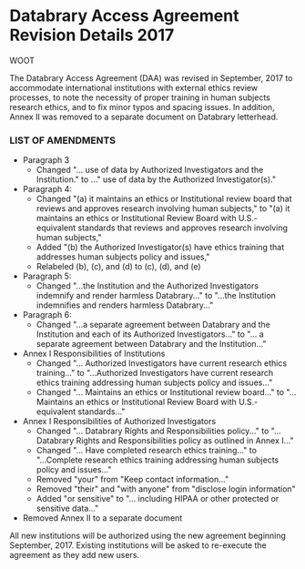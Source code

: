 # Databrary Access Agreement Revision Details 2017

WOOT

The Databrary Access Agreement (DAA) was revised in September, 2017 to accommodate international institutions with external ethics review processes, to note the necessity of proper training in human subjects research ethics, and to fix minor typos and spacing issues. In addition, Annex II was removed to a separate document on Databrary letterhead.
 
### LIST OF AMENDMENTS

- Paragraph 3
	- Changed "... use of data by Authorized Investigators and the Institution." to ..." use of data by the Authorized Investigator(s)."
- Paragraph 4:
	- Changed "(a) it maintains an ethics or Institutional review board that reviews and approves research involving human subjects," to "(a) it maintains an ethics or Institutional Review Board with U.S.-equivalent standards that reviews and approves research involving human subjects,"
	- Added "(b) the Authorized Investigator(s) have ethics training that addresses human subjects policy and issues,"
	- Relabeled (b), (c), and (d) to (c), (d), and (e)
- Paragraph 5:
	- Changed "...the Institution and the Authorized Investigators indemnify and render harmless Databrary..." to "...the Institution indemnifies and renders harmless Databrary..."
- Paragraph 6:
	- Changed "...a separate agreement between Databrary and the Institution and each of its Authorized Investigators..." to "... a separate agreement between Databrary and the Institution..."
- Annex I Responsibilities of Institutions
	- Changed "... Authorized Investigators have current research ethics training..." to "...Authorized Investigators have current research ethics training addressing human subjects policy and issues..."
	- Changed "... Maintains an ethics or Institutional review board..." to "... Maintains an ethics or Institutional Review Board with U.S.-equivalent standards..."
- Annex I Responsibilities of Authorized Investigators
	- Changed "... Databrary Rights and Responsibilities policy..." to "... Databrary Rights and Responsibilities policy as outlined in Annex I..."
	- Changed "... Have completed research ethics training..." to "...Complete research ethics training addressing human subjects policy and issues..."
	- Removed "your" from "Keep contact information..."
	- Removed "their" and "with anyone" from "disclose login information"
	- Added "or sensitive" to "... including HIPAA or other protected or sensitive data..."
- Removed Annex II to a separate document

All new institutions will be authorized using the new agreement beginning September, 2017. Existing institutions will be asked to re-execute the agreement as they add new users.